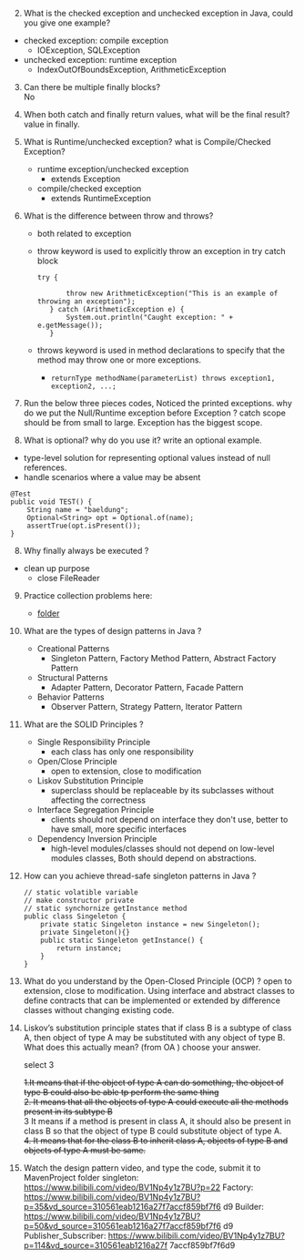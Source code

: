 2. What is the checked exception and unchecked exception in Java, could you give one example?
- checked exception: compile exception
  - IOException, SQLException
- unchecked exception: runtime exception
  - IndexOutOfBoundsException, ArithmeticException
3. Can there be multiple finally blocks?  
    No     


4. When both catch and finally return values, what will be the final result?
    value in finally.


5. What is Runtime/unchecked exception? what is Compile/Checked Exception?
    - runtime exception/unchecked exception
      - extends Exception
    - compile/checked exception
      - extends RuntimeException
6. What is the difference between throw and throws?
   - both related to exception
   - throw keyword is used to explicitly throw an exception in try catch block
     ```
     try {
            
            throw new ArithmeticException("This is an example of throwing an exception");
        } catch (ArithmeticException e) {
            System.out.println("Caught exception: " + e.getMessage());
        }
     ```

   - throws keyword is used in method declarations to specify that the method may throw one or more exceptions.
     - ```returnType methodName(parameterList) throws exception1, exception2, ...;```
7. Run the below three pieces codes, Noticed the printed exceptions. why do we put the Null/Runtime
   exception before Exception ?
    catch scope should be from small to large.
    Exception has the biggest scope.


7. What is optional? why do you use it? write an optional example.
-  type-level solution for representing optional values instead of null references.
- handle scenarios where a value may be absent
```
@Test
public void TEST() {
    String name = "baeldung";
    Optional<String> opt = Optional.of(name);
    assertTrue(opt.isPresent());
}
```
8.  Why finally always be executed ?
- clean up purpose
  - close FileReader

9.  Practice collection problems here:    
    - [folder](../Coding/hw21)
    

10. What are the types of design patterns in Java ?   
    - Creational Patterns
      - Singleton Pattern, Factory Method Pattern, Abstract Factory Pattern
    - Structural Patterns
      - Adapter Pattern, Decorator Pattern, Facade Pattern
    - Behavior Patterns
      - Observer Pattern, Strategy Pattern, Iterator Pattern
    
11. What are the SOLID Principles ?
    - Single Responsibility Principle
      - each class has only one responsibility
    - Open/Close Principle
      - open to extension, close to modification
    - Liskov Substitution Principle
      - superclass should be replaceable by its subclasses without affecting the correctness
    - Interface Segregation Principle
      - clients should not depend on interface they don't use, better to have small, more specific interfaces
    - Dependency Inversion Principle
      - high-level modules/classes should not depend on low-level modules classes, Both should depend on abstractions.
    

12. How can you achieve thread-safe singleton patterns in Java ?
    ```
    // static volatible variable
    // make constructor private
    // static synchornize getInstance method
    public class Singeleton {
        private static Singeleton instance = new Singeleton();
        private Singeleton(){}
        public static Singeleton getInstance() {
            return instance;
        }
    }
    ```
13. What do you understand by the Open-Closed Principle (OCP) ?
    open to extension, close to modification.
    Using interface and abstract classes to define contracts that can be implemented or extended by difference classes without changing existing code.


14. Liskov’s substitution principle states that if class B is a subtype of class A, then object of type A may be
            substituted with any object of type B. What does this actually mean? (from OA ) choose your answer.

    select 3

    ~~1.It means that if the object of type A can do something, the object of type B could also be able tp
        perform the same thing~~   
    ~~2. It means that all the objects of type A could execute all the methods present in its subtype B~~     
    3 It means if a method is present in class A, it should also be present in class B so that the object of
                type B could substitute object of type A.   
    ~~4. It means that for the class B to inherit class A, objects of type B and objects of type A must be same.~~
15.  Watch the design pattern video, and type the code, submit it to MavenProject folder
     singleton: https://www.bilibili.com/video/BV1Np4y1z7BU?p=22
     Factory: https://www.bilibili.com/video/BV1Np4y1z7BU?p=35&vd_source=310561eab1216a27f7accf859bf7f6
     d9
     Builder: https://www.bilibili.com/video/BV1Np4y1z7BU?p=50&vd_source=310561eab1216a27f7accf859bf7f6
     d9
     Publisher_Subscriber: https://www.bilibili.com/video/BV1Np4y1z7BU?p=114&vd_source=310561eab1216a27f
     7accf859bf7f6d9

